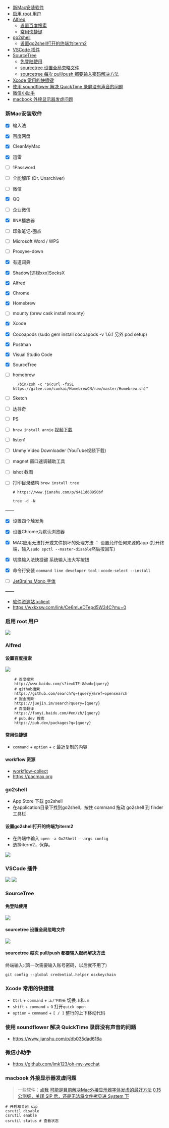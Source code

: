 - [新Mac安装软件](#%e6%96%b0mac%e5%ae%89%e8%a3%85%e8%bd%af%e4%bb%b6)
- [启用 root 用户](#%e5%90%af%e7%94%a8-root-%e7%94%a8%e6%88%b7)
- [Alfred](#alfred)
  - [设置百度搜索](#%e8%ae%be%e7%bd%ae%e7%99%be%e5%ba%a6%e6%90%9c%e7%b4%a2)
  - [常用快捷键](#%e5%b8%b8%e7%94%a8%e5%bf%ab%e6%8d%b7%e9%94%ae)
- [go2shell](#go2shell)
  - [设置go2shell打开的终端为iterm2](#%e8%ae%be%e7%bd%aego2shell%e6%89%93%e5%bc%80%e7%9a%84%e7%bb%88%e7%ab%af%e4%b8%baiterm2)
- [VSCode 插件](#vscode-%e6%8f%92%e4%bb%b6)
- [SourceTree](#sourcetree)
  - [免登陆使用](#%e5%85%8d%e7%99%bb%e9%99%86%e4%bd%bf%e7%94%a8)
  - [sourcetree 设置全局忽略文件](#sourcetree-%e8%ae%be%e7%bd%ae%e5%85%a8%e5%b1%80%e5%bf%bd%e7%95%a5%e6%96%87%e4%bb%b6)
  - [sourcetree 每次 pull/push 都要输入密码解决方法](#sourcetree-%e6%af%8f%e6%ac%a1-pullpush-%e9%83%bd%e8%a6%81%e8%be%93%e5%85%a5%e5%af%86%e7%a0%81%e8%a7%a3%e5%86%b3%e6%96%b9%e6%b3%95)
- [Xcode 常用的快捷键](#xcode-%e5%b8%b8%e7%94%a8%e7%9a%84%e5%bf%ab%e6%8d%b7%e9%94%ae)
- [使用 soundflower 解决 QuickTime 录屏没有声音的问题](#%e4%bd%bf%e7%94%a8-soundflower-%e8%a7%a3%e5%86%b3-quicktime-%e5%bd%95%e5%b1%8f%e6%b2%a1%e6%9c%89%e5%a3%b0%e9%9f%b3%e7%9a%84%e9%97%ae%e9%a2%98)
- [微信小助手](#%e5%be%ae%e4%bf%a1%e5%b0%8f%e5%8a%a9%e6%89%8b)
- [macbook 外接显示器发虚问题](#macbook-%e5%a4%96%e6%8e%a5%e6%98%be%e7%a4%ba%e5%99%a8%e5%8f%91%e8%99%9a%e9%97%ae%e9%a2%98)
### 新Mac安装软件

- [x] 输入法
- [x] 百度网盘
- [x] CleanMyMac
- [x] 迅雷
- [ ] 1Password
- [ ] 全能解压 (Dr. Unarchiver)
- [ ] 微信
- [x] QQ
- [ ] 企业微信
- [x] IINA播放器
- [ ] 印象笔记-圈点
- [ ] Microsoft Word / WPS
- [ ] Proxyee-down
- [x] 有道词典 
- [x] Shadow[违规xxx]SocksX 
- [x] Alfred 
- [x] Chrome
- [x] Homebrew 
- [ ] mounty (brew cask install mounty)

- [x] Xcode
- [x] Cocoapods (sudo gem install cocoapods -v 1.6.1 另外 pod setup)
- [x] Postman
- [x] Visual Studio Code
- [x] SourceTree
- [ ] homebrew 

    ```
      /bin/zsh -c "$(curl -fsSL https://gitee.com/cunkai/HomebrewCN/raw/master/Homebrew.sh)"
    ```
- [ ] Sketch
- [ ] 达芬奇
- [ ] PS
- [ ] `brew install annie` [视频下载](https://github.com/iawia002/annie#download-a-video) 
- [ ] listen1
- [ ] Ummy Video Downloader (YouTube视频下载)
- [ ] magnet 窗口速调辅助工具
- [ ] ishot 截图
- [ ] 打印目录结构 `brew install tree`    
    ```shell
    # https://www.jianshu.com/p/9411d60950bf
    
    tree -d -N 
    ```

——

- [x] 设置四个触发角
- [x] 设置Chrome为默认浏览器
- [x] MAC应用无法打开或文件损坏的处理方法 ： 设置允许任何来源的app  (打开终端，输入`sudo spctl --master-disable`然后按回车)
- [x] 切换输入法快捷键 系统输入法大写按钮
- [x] 命令行安装 `command line developer tool` : `xcode-select --install` 
- [ ] [JetBrains Mono 字体](https://www.jetbrains.com/lp/mono/)


——

- [软件资源站 xclient](xclient.info)  
- https://wxkxsw.com/link/Ce6mLeDTepd5W34C?mu=0

### 启用 root 用户

![](../src/imgs/mac_root.png)

### Alfred 
#### 设置百度搜索

![](../src/imgs/aflred_search.jpg)

```shell
    # 百度搜索
    http://www.baidu.com/s?ie=UTF-8&wd={query}
    # github搜索
    https://github.com/search?q={query}&ref=opensearch
    # 掘金搜索
    https://juejin.im/search?query={query}
    # 百度翻译
    https://fanyi.baidu.com/#en/zh/{query}
    # pub.dev 搜索
    https://pub.dev/packages?q={query}
```
#### 常用快捷键

+ `command` + `option` + `c` 最近复制的内容

#### workflow 资源

- [workflow-collect](./src/../../workflow-collect/)
- https://pacmax.org


### go2shell

- App Store 下载 go2shell
- 在application目录下找到go2shell，按住 command 拖动 go2shell 到 finder 工具栏

#### 设置go2shell打开的终端为iterm2

- 在终端中输入 `open -a Go2Shell --args config`
- 选择iterm2，保存。

![](../src/imgs/ios/go2shell_iterm2.png) 

### VSCode 插件

![](../src/imgs/vscode_extension_0.png)
![](../src/imgs/vscode_extension_1.png)

### SourceTree 
#### 免登陆使用

![](../src/imgs/sourcetree_withoutlogin.png)

#### sourcetree 设置全局忽略文件
![](../src/imgs/ios/sourcetree_ignore.png)

#### sourcetree 每次 pull/push 都要输入密码解决方法

终端输入:(第一次需要输入账号密码，以后就不用了)
```shell
git config --global credential.helper osxkeychain  
```

### Xcode 常用的快捷键 

+ `Ctrl` + `command` + `上/下箭头` 切换`.h`和`.m`
+ `shift` + `command` + `O` 打开`quick open`
+ `option` + `command` + `[ / ]` 整行的上下移动代码

### 使用 soundflower 解决 QuickTime 录屏没有声音的问题

- https://www.jianshu.com/p/db035dad616a

### 微信小助手

- https://github.com/lmk123/oh-my-wechat

### macbook 外接显示器发虚问题

> 一些软件：[点我](../src/mac_extend_screen/)
[可能是目前解决Mac外接显示器字体发虚的最好方法](https://www.jianshu.com/p/6274253b78d8)
[0.15 公测版，关闭 SIP 后，还是无法将文件拷贝进 System 下](https://www.v2ex.com/t/579672)

```shell
# 开启和关闭 sip
csrutil disable
csrutil enable
csrutil status # 查看状态
```